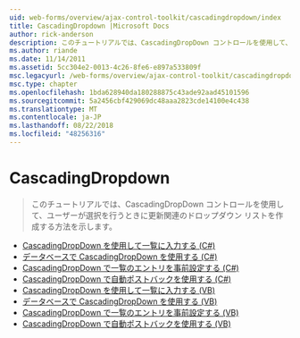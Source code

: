 ```yaml
---
uid: web-forms/overview/ajax-control-toolkit/cascadingdropdown/index
title: CascadingDropdown |Microsoft Docs
author: rick-anderson
description: このチュートリアルでは、CascadingDropDown コントロールを使用して、ユーザーが選択を行うときに更新関連のドロップダウン リストを作成する方法を示します。
ms.author: riande
ms.date: 11/14/2011
ms.assetid: 5cc304e2-0013-4c26-8fe6-e897a533809f
msc.legacyurl: /web-forms/overview/ajax-control-toolkit/cascadingdropdown
msc.type: chapter
ms.openlocfilehash: 1bda628940da180288875c43ade92aad45101596
ms.sourcegitcommit: 5a2456cbf429069dc48aaa2823cde14100e4c438
ms.translationtype: MT
ms.contentlocale: ja-JP
ms.lasthandoff: 08/22/2018
ms.locfileid: "48256316"
---
```

<a name="cascadingdropdown"></a>CascadingDropdown
====================
> このチュートリアルでは、CascadingDropDown コントロールを使用して、ユーザーが選択を行うときに更新関連のドロップダウン リストを作成する方法を示します。


- [CascadingDropDown を使用して一覧に入力する (C#)](filling-a-list-using-cascadingdropdown-cs.md)
- [データベースで CascadingDropDown を使用する (C#)](using-cascadingdropdown-with-a-database-cs.md)
- [CascadingDropDown で一覧のエントリを事前設定する (C#)](presetting-list-entries-with-cascadingdropdown-cs.md)
- [CascadingDropDown で自動ポストバックを使用する (C#)](using-auto-postback-with-cascadingdropdown-cs.md)
- [CascadingDropDown を使用して一覧に入力する (VB)](filling-a-list-using-cascadingdropdown-vb.md)
- [データベースで CascadingDropDown を使用する (VB)](using-cascadingdropdown-with-a-database-vb.md)
- [CascadingDropDown で一覧のエントリを事前設定する (VB)](presetting-list-entries-with-cascadingdropdown-vb.md)
- [CascadingDropDown で自動ポストバックを使用する (VB)](using-auto-postback-with-cascadingdropdown-vb.md)
